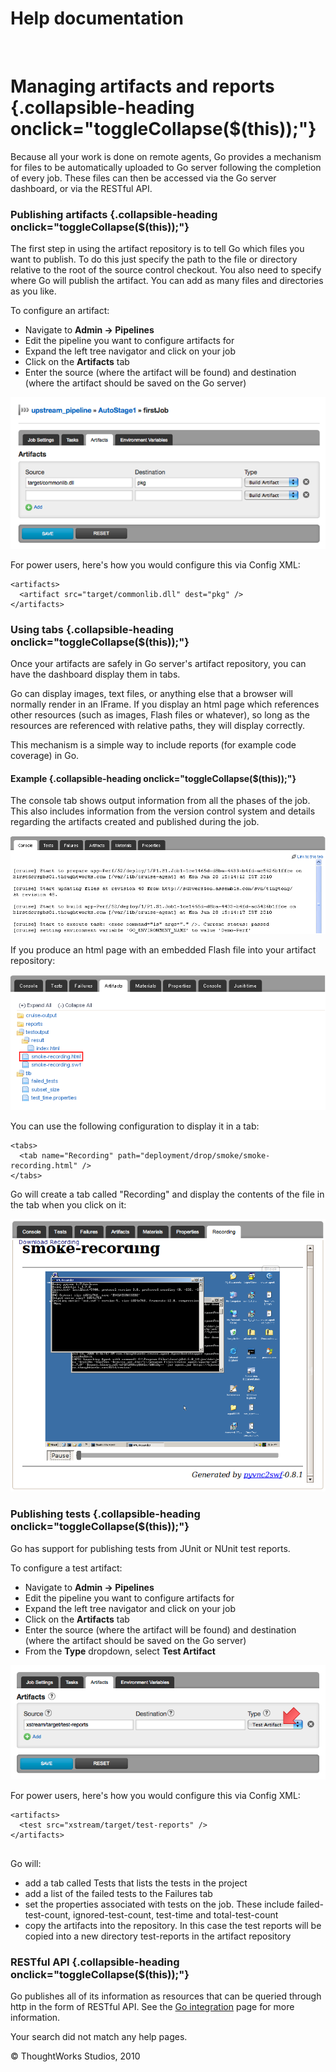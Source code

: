 Help documentation
==================

 

Managing artifacts and reports {.collapsible-heading onclick="toggleCollapse($(this));"}
==============================

Because all your work is done on remote agents, Go provides a mechanism
for files to be automatically uploaded to Go server following the
completion of every job. These files can then be accessed via the Go
server dashboard, or via the RESTful API.

### Publishing artifacts {.collapsible-heading onclick="toggleCollapse($(this));"}

The first step in using the artifact repository is to tell Go which
files you want to publish. To do this just specify the path to the file
or directory relative to the root of the source control checkout. You
also need to specify where Go will publish the artifact. You can add as
many files and directories as you like.

To configure an artifact:

-   Navigate to **Admin → Pipelines**
-   Edit the pipeline you want to configure artifacts for
-   Expand the left tree navigator and click on your job
-   Click on the **Artifacts** tab
-   Enter the source (where the artifact will be found) and destination
    (where the artifact should be saved on the Go server)

![](../resources/images/cruise/job_artifacts.png)

For power users, here's how you would configure this via Config XML:

``` {.code}
<artifacts>  
  <artifact src="target/commonlib.dll" dest="pkg" />  
</artifacts>
```

### Using tabs {.collapsible-heading onclick="toggleCollapse($(this));"}

Once your artifacts are safely in Go server's artifact repository, you
can have the dashboard display them in tabs.

Go can display images, text files, or anything else that a browser will
normally render in an IFrame. If you display an html page which
references other resources (such as images, Flash files or whatever), so
long as the resources are referenced with relative paths, they will
display correctly.

This mechanism is a simple way to include reports (for example code
coverage) in Go.

#### Example {.collapsible-heading onclick="toggleCollapse($(this));"}

The console tab shows output information from all the phases of the job.
This also includes information from the version control system and
details regarding the artifacts created and published during the job.

![](../resources/images/cruise/console_out.png)

If you produce an html page with an embedded Flash file into your
artifact repository:

![](../resources/images/cruise/select_artifact.png)

You can use the following configuration to display it in a tab:

``` {.code}
<tabs>  
  <tab name="Recording" path="deployment/drop/smoke/smoke-recording.html" />  
</tabs>
```

Go will create a tab called "Recording" and display the contents of the
file in the tab when you click on it:

![](../resources/images/cruise/recording.png)

### Publishing tests {.collapsible-heading onclick="toggleCollapse($(this));"}

Go has support for publishing tests from JUnit or NUnit test reports.

To configure a test artifact:

-   Navigate to **Admin → Pipelines**
-   Edit the pipeline you want to configure artifacts for
-   Expand the left tree navigator and click on your job
-   Click on the **Artifacts** tab
-   Enter the source (where the artifact will be found) and destination
    (where the artifact should be saved on the Go server)
-   From the **Type** dropdown, select **Test Artifact**

![](../resources/images/cruise/job_test_artifacts.png)

For power users, here's how you would configure this via Config XML:

``` {.code}
<artifacts>  
  <test src="xstream/target/test-reports" />  
</artifacts>
    
```

Go will:

-   add a tab called Tests that lists the tests in the project
-   add a list of the failed tests to the Failures tab
-   set the properties associated with tests on the job. These include
    failed-test-count, ignored-test-count, test-time and
    total-test-count
-   copy the artifacts into the repository. In this case the test
    reports will be copied into a new directory test-reports in the
    artifact repository

### RESTful API {.collapsible-heading onclick="toggleCollapse($(this));"}

Go publishes all of its information as resources that can be queried
through http in the form of RESTful API. See the [Go
integration](go_integration.html) page for more information.

Your search did not match any help pages.



© ThoughtWorks Studios, 2010

